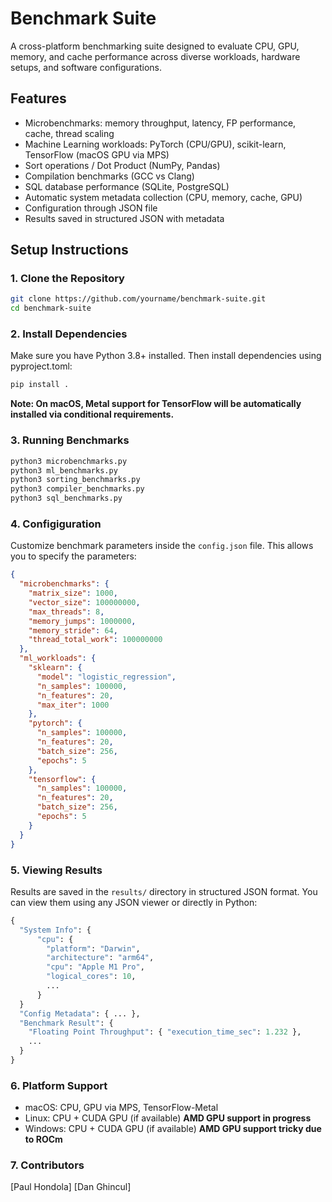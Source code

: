 # Benchmark Suite

A cross-platform benchmarking suite designed to evaluate CPU, GPU, memory, and cache performance across diverse workloads, hardware setups, and software configurations.

## Features

- Microbenchmarks: memory throughput, latency, FP performance, cache, thread scaling
- Machine Learning workloads: PyTorch (CPU/GPU), scikit-learn, TensorFlow (macOS GPU via MPS)
- Sort operations / Dot Product (NumPy, Pandas)
- Compilation benchmarks (GCC vs Clang)
- SQL database performance (SQLite, PostgreSQL)
- Automatic system metadata collection (CPU, memory, cache, GPU)
- Configuration through JSON file
- Results saved in structured JSON with metadata

## Setup Instructions

### 1. Clone the Repository

```bash
git clone https://github.com/yourname/benchmark-suite.git
cd benchmark-suite
```

### 2. Install Dependencies

Make sure you have Python 3.8+ installed. Then install dependencies using pyproject.toml:

```python
pip install .
```

**Note: On macOS, Metal support for TensorFlow will be automatically installed via conditional requirements.**

### 3. Running Benchmarks

```python
python3 microbenchmarks.py
python3 ml_benchmarks.py
python3 sorting_benchmarks.py
python3 compiler_benchmarks.py
python3 sql_benchmarks.py
```

### 4. Configiguration

Customize benchmark parameters inside the `config.json` file. This allows you to specify the parameters:

```JSON
{
  "microbenchmarks": {
    "matrix_size": 1000,
    "vector_size": 100000000,
    "max_threads": 8,
    "memory_jumps": 1000000,
    "memory_stride": 64,
    "thread_total_work": 100000000
  },
  "ml_workloads": {
    "sklearn": {
      "model": "logistic_regression",
      "n_samples": 100000,
      "n_features": 20,
      "max_iter": 1000
    },
    "pytorch": {
      "n_samples": 100000,
      "n_features": 20,
      "batch_size": 256,
      "epochs": 5
    },
    "tensorflow": {
      "n_samples": 100000,
      "n_features": 20,
      "batch_size": 256,
      "epochs": 5
    }
  }
}
```

### 5. Viewing Results

Results are saved in the `results/` directory in structured JSON format. You can view them using any JSON viewer or directly in Python:

```python
{
  "System Info": {
	  "cpu": {
	    "platform": "Darwin",
	    "architecture": "arm64",
	    "cpu": "Apple M1 Pro",
	    "logical_cores": 10,
	    ...
	  }
  }
  "Config Metadata": { ... },
  "Benchmark Result": {
    "Floating Point Throughput": { "execution_time_sec": 1.232 },
    ...
  }
}
```

### 6. Platform Support

- macOS: CPU, GPU via MPS, TensorFlow-Metal
- Linux: CPU + CUDA GPU (if available) **AMD GPU support in progress**
- Windows: CPU + CUDA GPU (if available) **AMD GPU support tricky due to ROCm**

### 7. Contributors

[Paul Hondola]
[Dan Ghincul]
